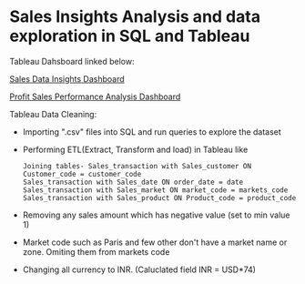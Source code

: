# Sales Insights Analysis and data exploration in SQL and Tableau

Tableau Dahsboard linked below:

[Sales Data Insights Dashboard](https://public.tableau.com/app/profile/nilakshi.roy/viz/SalesInsightsonProductAnalysisDashboard/Sales_Insights)

[Profit Sales Performance Analysis Dashboard](https://public.tableau.com/app/profile/nilakshi.roy/viz/Dashboard-ProfitSalesAnalysis/Dashboard-ProfitAnalysis)

Tableau Data Cleaning:

* Importing ".csv" files into SQL and run queries to explore the dataset
* Performing ETL(Extract, Transform and load) in Tableau like

      Joining tables- Sales_transaction with Sales_customer ON Customer_code = customer_code
      Sales_transaction with Sales_date ON order_date = date
      Sales_transaction with Sales_market ON market_code = markets_code
      Sales_transaction with Sales_product ON Product_code = product_code
      
* Removing any sales amount which has negative value (set to min value 1)
* Market code such as Paris and few other don't have a market name or zone. Omiting them from markets code
* Changing all currency to INR. (Caluclated field INR = USD*74)
